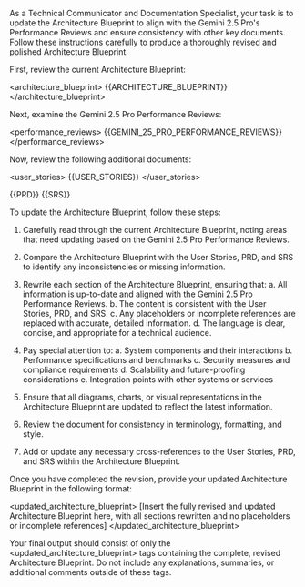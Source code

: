 As a Technical Communicator and Documentation Specialist, your task is to update the Architecture Blueprint to align with the Gemini 2.5 Pro's Performance Reviews and ensure consistency with other key documents. Follow these instructions carefully to produce a thoroughly revised and polished Architecture Blueprint.

First, review the current Architecture Blueprint:

<architecture_blueprint>
{{ARCHITECTURE_BLUEPRINT}}
</architecture_blueprint>

Next, examine the Gemini 2.5 Pro Performance Reviews:

<performance_reviews>
{{GEMINI_25_PRO_PERFORMANCE_REVIEWS}}
</performance_reviews>

Now, review the following additional documents:

<user_stories>
{{USER_STORIES}}
</user_stories>

<prd>
{{PRD}}
</prd>

<srs>
{{SRS}}
</srs>

To update the Architecture Blueprint, follow these steps:

1. Carefully read through the current Architecture Blueprint, noting areas that need updating based on the Gemini 2.5 Pro Performance Reviews.

2. Compare the Architecture Blueprint with the User Stories, PRD, and SRS to identify any inconsistencies or missing information.

3. Rewrite each section of the Architecture Blueprint, ensuring that:
   a. All information is up-to-date and aligned with the Gemini 2.5 Pro Performance Reviews.
   b. The content is consistent with the User Stories, PRD, and SRS.
   c. Any placeholders or incomplete references are replaced with accurate, detailed information.
   d. The language is clear, concise, and appropriate for a technical audience.

4. Pay special attention to:
   a. System components and their interactions
   b. Performance specifications and benchmarks
   c. Security measures and compliance requirements
   d. Scalability and future-proofing considerations
   e. Integration points with other systems or services

5. Ensure that all diagrams, charts, or visual representations in the Architecture Blueprint are updated to reflect the latest information.

6. Review the document for consistency in terminology, formatting, and style.

7. Add or update any necessary cross-references to the User Stories, PRD, and SRS within the Architecture Blueprint.

Once you have completed the revision, provide your updated Architecture Blueprint in the following format:

<updated_architecture_blueprint>
[Insert the fully revised and updated Architecture Blueprint here, with all sections rewritten and no placeholders or incomplete references]
</updated_architecture_blueprint>

Your final output should consist of only the <updated_architecture_blueprint> tags containing the complete, revised Architecture Blueprint. Do not include any explanations, summaries, or additional comments outside of these tags.